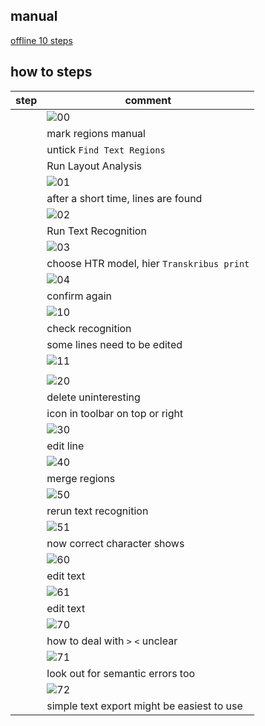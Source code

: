 ## manual

[offline 10 steps](./How_to_use_TRANSKRIBUS_-_10_steps.pdf)

## how to steps

|step|comment|
|---|---|
|   |![00](./e_scr/transkribus_20200716_00.png)
|   |mark regions manual   |
|   |untick `Find Text Regions`
|   |Run Layout Analysis
|   |![01](./e_scr/transkribus_20200716_01.png)
|   |after a short time, lines are found   |
|   |![02](./e_scr/transkribus_20200716_02.png)
|   |Run Text Recognition   |
|   |![03](./e_scr/transkribus_20200716_03.png)
|   |choose HTR model, hier `Transkribus print`   |
|   |![04](./e_scr/transkribus_20200716_04.png)
|   |confirm again   |
|   |![10](./e_scr/transkribus_20200716_10.png)
|   |check recognition   |
|   |some lines need to be edited
|   |![11](./e_scr/transkribus_20200716_11.png)
|   |   |
|   |![20](./e_scr/transkribus_20200716_20.png)
|   | delete uninteresting  |
|   | icon in toolbar on top or right
|   |![30](./e_scr/transkribus_20200716_30.png)
|   | edit line  |
|   |![40](./e_scr/transkribus_20200716_40.png)
|   | merge regions  |
|   |![50](./e_scr/transkribus_20200716_50.png)
|   |rerun text recognition   |
|   |![51](./e_scr/transkribus_20200716_51.png)
|   |now correct character shows   |
|   |![60](./e_scr/transkribus_20200716_60.png)
|   | edit text  |
|   |![61](./e_scr/transkribus_20200716_61.png)
|   | edit text  |
|   |![70](./e_scr/transkribus_20200716_70.png)
|   | how to deal with `>` `<` unclear  |
|   |![71](./e_scr/transkribus_20200716_71.png)
|   | look out for semantic errors too  |
|   |![72](./e_scr/transkribus_20200716_72.png)
|   | simple text export might be easiest to use  |

